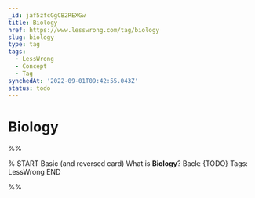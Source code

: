 ```yaml
---
_id: jaf5zfcGgCB2REXGw
title: Biology
href: https://www.lesswrong.com/tag/biology
slug: biology
type: tag
tags:
  - LessWrong
  - Concept
  - Tag
synchedAt: '2022-09-01T09:42:55.043Z'
status: todo
---
```


# Biology


%%

% START
Basic (and reversed card)
What is **Biology**?
Back: {TODO}
Tags: LessWrong
END

%%
	
